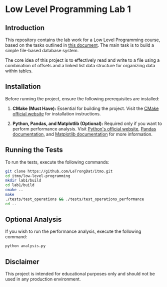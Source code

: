 # Low Level Programming Lab 1

## Introduction

This repository contains the lab work for a Low Level Programming course, based on the tasks outlined in [this document](https://docs.yandex.ru/docs/view?url=ya-disk-public%3A%2F%2FkzHFa%2BTQft6ptBTPAuwzIQDIbD%2Ft9f1ueSb1XZmK9%2BjvFnr5Jvjen655JEbBd4XXq%2FJ6bpmRyOJonT3VoXnDag%3D%3D%3A%2Fllp-2023-tasks.pdf&name=llp-2023-tasks.pdf). The main task is to build a simple file-based database system.

The core idea of this project is to effectively read and write to a file using a combination of offsets and a linked list data structure for organizing data within tables.

## Installation

Before running the project, ensure the following prerequisites are installed:

1. **CMake (Must Have):** Essential for building the project. Visit the [CMake official website](https://cmake.org/) for installation instructions.

2. **Python, Pandas, and Matplotlib (Optional):** Required only if you want to perform performance analysis. Visit [Python's official website](https://www.python.org/), [Pandas documentation](https://pandas.pydata.org/), and [Matplotlib documentation](https://matplotlib.org/) for more information.

## Running the Tests

To run the tests, execute the following commands:

```bash
git clone https://github.com/LeTrongDat/itmo.git
cd itmo/low-level-programming
mkdir lab1/build
cd lab1/build
cmake ..
make 
./tests/test_operations && ./tests/test_operations_performance
cd ..
```

## Optional Analysis

If you wish to run the performance analysis, execute the following command:

```bash
python analysis.py
```

## Disclaimer

This project is intended for educational purposes only and should not be used in any production environment.